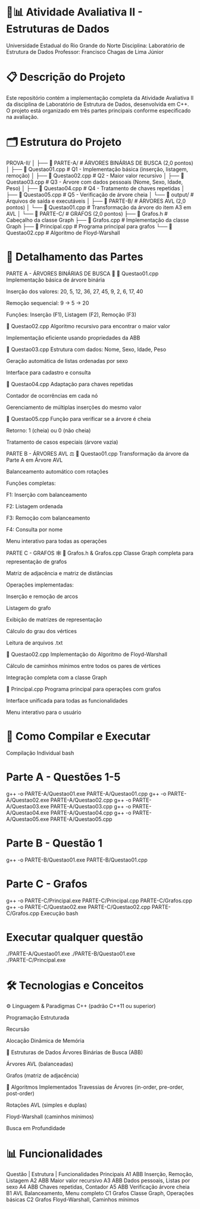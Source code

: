 # 🌳📊 Atividade Avaliativa II - Estruturas de Dados
Universidade Estadual do Rio Grande do Norte
Disciplina: Laboratório de Estrutura de Dados
Professor: Francisco Chagas de Lima Júnior

# 📋 Descrição do Projeto
Este repositório contém a implementação completa da Atividade Avaliativa II da disciplina de Laboratório de Estrutura de Dados, desenvolvida em C++. O projeto está organizado em três partes principais conforme especificado na avaliação.

# 🗂️ Estrutura do Projeto

PROVA-II/
│
├── 📁 PARTE-A/                 # ÁRVORES BINÁRIAS DE BUSCA (2,0 pontos)
│   ├── 📄 Questao01.cpp       # Q1 - Implementação básica (inserção, listagem, remoção)
│   ├── 📄 Questao02.cpp       # Q2 - Maior valor recursivo
│   ├── 📄 Questao03.cpp       # Q3 - Árvore com dados pessoais (Nome, Sexo, Idade, Peso)
│   ├── 📄 Questao04.cpp       # Q4 - Tratamento de chaves repetidas
│   ├── 📄 Questao05.cpp       # Q5 - Verificação de árvore cheia
│   └── 📁 output/             # Arquivos de saída e executáveis
│
├── 📁 PARTE-B/                 # ÁRVORES AVL (2,0 pontos)
│   └── 📄 Questao01.cpp       # Transformação da árvore do item A3 em AVL
│
└── 📁 PARTE-C/                 # GRAFOS (2,0 pontos)
    ├── 📄 Grafos.h            # Cabeçalho da classe Graph
    ├── 📄 Grafos.cpp          # Implementação da classe Graph
    ├── 📄 Principal.cpp       # Programa principal para grafos
    └── 📄 Questao02.cpp       # Algoritmo de Floyd-Warshall
    
# 🎯 Detalhamento das Partes
PARTE A - ÁRVORES BINÁRIAS DE BUSCA 🌲
📄 Questao01.cpp
Implementação básica de árvore binária

Inserção dos valores: 20, 5, 12, 36, 27, 45, 9, 2, 6, 17, 40

Remoção sequencial: 9 → 5 → 20

Funções: Inserção (F1), Listagem (F2), Remoção (F3)

📄 Questao02.cpp
Algoritmo recursivo para encontrar o maior valor

Implementação eficiente usando propriedades da ABB

📄 Questao03.cpp
Estrutura com dados: Nome, Sexo, Idade, Peso

Geração automática de listas ordenadas por sexo

Interface para cadastro e consulta

📄 Questao04.cpp
Adaptação para chaves repetidas

Contador de ocorrências em cada nó

Gerenciamento de múltiplas inserções do mesmo valor

📄 Questao05.cpp
Função para verificar se a árvore é cheia

Retorno: 1 (cheia) ou 0 (não cheia)

Tratamento de casos especiais (árvore vazia)

PARTE B - ÁRVORES AVL ⚖️
📄 Questao01.cpp
Transformação da árvore da Parte A em Árvore AVL

Balanceamento automático com rotações

Funções completas:

F1: Inserção com balanceamento

F2: Listagem ordenada

F3: Remoção com balanceamento

F4: Consulta por nome

Menu interativo para todas as operações

PARTE C - GRAFOS 🕸️
📄 Grafos.h & Grafos.cpp
Classe Graph completa para representação de grafos

Matriz de adjacência e matriz de distâncias

Operações implementadas:

Inserção e remoção de arcos

Listagem do grafo

Exibição de matrizes de representação

Cálculo do grau dos vértices

Leitura de arquivos .txt

📄 Questao02.cpp
Implementação do Algoritmo de Floyd-Warshall

Cálculo de caminhos mínimos entre todos os pares de vértices

Integração completa com a classe Graph

📄 Principal.cpp
Programa principal para operações com grafos

Interface unificada para todas as funcionalidades

Menu interativo para o usuário

# 🚀 Como Compilar e Executar
Compilação Individual
bash
# Parte A - Questões 1-5
g++ -o PARTE-A/Questao01.exe PARTE-A/Questao01.cpp
g++ -o PARTE-A/Questao02.exe PARTE-A/Questao02.cpp
g++ -o PARTE-A/Questao03.exe PARTE-A/Questao03.cpp
g++ -o PARTE-A/Questao04.exe PARTE-A/Questao04.cpp
g++ -o PARTE-A/Questao05.exe PARTE-A/Questao05.cpp

# Parte B - Questão 1
g++ -o PARTE-B/Questao01.exe PARTE-B/Questao01.cpp

# Parte C - Grafos
g++ -o PARTE-C/Principal.exe PARTE-C/Principal.cpp PARTE-C/Grafos.cpp
g++ -o PARTE-C/Questao02.exe PARTE-C/Questao02.cpp PARTE-C/Grafos.cpp
Execução
bash
# Executar qualquer questão
./PARTE-A/Questao01.exe
./PARTE-B/Questao01.exe  
./PARTE-C/Principal.exe

# 🛠️ Tecnologias e Conceitos
⚙️ Linguagem & Paradigmas
C++ (padrão C++11 ou superior)

Programação Estruturada

Recursão

Alocação Dinâmica de Memória

🌳 Estruturas de Dados
Árvores Binárias de Busca (ABB)

Árvores AVL (balanceadas)

Grafos (matriz de adjacência)

🔢 Algoritmos Implementados
Travessias de Árvores (in-order, pre-order, post-order)

Rotações AVL (simples e duplas)

Floyd-Warshall (caminhos mínimos)

Busca em Profundidade

# 📊 Funcionalidades

Questão |   	Estrutura   |	   Funcionalidades Principais
A1	          ABB    	       Inserção, Remoção, Listagem
A2	          ABB	           Maior valor recursivo
A3	          ABB	           Dados pessoais, Listas por sexo
A4	          ABB	           Chaves repetidas, Contador
A5	          ABB	           Verificação árvore cheia
B1	          AVL	           Balanceamento, Menu completo
C1	         Grafos        	 Classe Graph, Operações básicas
C2	         Grafos	         Floyd-Warshall, Caminhos mínimos
